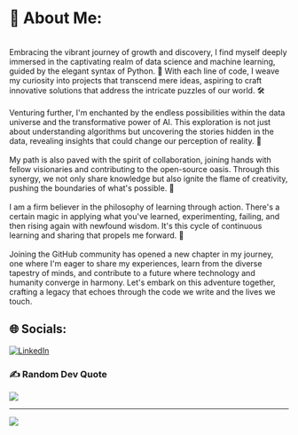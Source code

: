 # 💫 About Me:
<br>Embracing the vibrant journey of growth and discovery, I find myself deeply immersed in the captivating realm of data science and machine learning, guided by the elegant syntax of Python. 📘 With each line of code, I weave my curiosity into projects that transcend mere ideas, aspiring to craft innovative solutions that address the intricate puzzles of our world. 🛠️<br><br>Venturing further, I'm enchanted by the endless possibilities within the data universe and the transformative power of AI. This exploration is not just about understanding algorithms but uncovering the stories hidden in the data, revealing insights that could change our perception of reality. 🧬<br><br>My path is also paved with the spirit of collaboration, joining hands with fellow visionaries and contributing to the open-source oasis. Through this synergy, we not only share knowledge but also ignite the flame of creativity, pushing the boundaries of what's possible. 🤝<br><br>I am a firm believer in the philosophy of learning through action. There's a certain magic in applying what you've learned, experimenting, failing, and then rising again with newfound wisdom. It's this cycle of continuous learning and sharing that propels me forward. 🚀<br><br>Joining the GitHub community has opened a new chapter in my journey, one where I'm eager to share my experiences, learn from the diverse tapestry of minds, and contribute to a future where technology and humanity converge in harmony. Let's embark on this adventure together, crafting a legacy that echoes through the code we write and the lives we touch.


## 🌐 Socials:
[![LinkedIn](https://img.shields.io/badge/LinkedIn-%230077B5.svg?logo=linkedin&logoColor=white)](https://www.linkedin.com/in/achraf-jmel-4556b5213/)


### ✍️ Random Dev Quote
![](https://quotes-github-readme.vercel.app/api?type=horizontal&theme=radical)


---
[![](https://visitcount.itsvg.in/api?id=achrafjm&icon=0&color=0)](https://visitcount.itsvg.in)

<!-- Proudly created with GPRM ( https://gprm.itsvg.in ) -->
